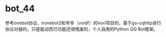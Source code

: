 # bot_44
参考onebot协议、nonebot2和爷爷（voidf）的irori项目的，基于go-cqhttp进行协议对接的，只是能动而已功能还很残废的，个人自用的Python QQ Bot框架。
